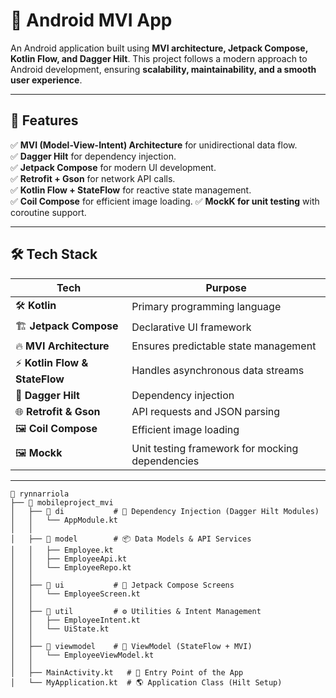 # 🚀 Android MVI App

An Android application built using 
**MVI architecture, Jetpack Compose, Kotlin Flow, and Dagger Hilt**. 
This project follows a modern approach to Android development, ensuring 
**scalability, maintainability, and a smooth user experience**.

---

## 📱 Features
✅ **MVI (Model-View-Intent) Architecture** for unidirectional data flow.  
✅ **Dagger Hilt** for dependency injection.  
✅ **Jetpack Compose** for modern UI development.  
✅ **Retrofit + Gson** for network API calls.  
✅ **Kotlin Flow + StateFlow** for reactive state management.  
✅ **Coil Compose** for efficient image loading.
✅ **MockK for unit testing** with coroutine support.

---

## 🛠 Tech Stack

| Tech                          | Purpose                                         |
|-------------------------------|-------------------------------------------------|
| 🛠 **Kotlin**                 | Primary programming language                    |
| 🏗 **Jetpack Compose**        | Declarative UI framework                        |
| 🔥 **MVI Architecture**       | Ensures predictable state management            |
| ⚡ **Kotlin Flow & StateFlow** | Handles asynchronous data streams               |
| 🔧 **Dagger Hilt**            | Dependency injection                            |
| 🌐 **Retrofit & Gson**        | API requests and JSON parsing                   |
| 🖼 **Coil Compose**           | Efficient image loading                         |
| 🖼 **Mockk**                  | Unit testing framework for mocking dependencies |

---

```
📂 rynnarriola
├── 📂 mobileproject_mvi
│   ├── 📂 di           # 🔧 Dependency Injection (Dagger Hilt Modules)
│   │   └── AppModule.kt
│   │
│   ├── 📂 model        # 📦 Data Models & API Services
│   │   ├── Employee.kt
│   │   ├── EmployeeApi.kt
│   │   └── EmployeeRepo.kt
│   │
│   ├── 📂 ui           # 🎨 Jetpack Compose Screens
│   │   └── EmployeeScreen.kt
│   │
│   ├── 📂 util         # ⚙️ Utilities & Intent Management
│   │   ├── EmployeeIntent.kt
│   │   └── UiState.kt
│   │
│   ├── 📂 viewmodel    # 🧠 ViewModel (StateFlow + MVI)
│   │   └── EmployeeViewModel.kt
│   │
│   ├── MainActivity.kt   # 🚀 Entry Point of the App
│   └── MyApplication.kt  # 🌎 Application Class (Hilt Setup)
```